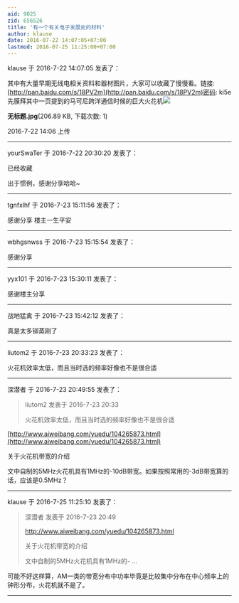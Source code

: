 ```yaml
---
aid: 9025
zid: 656526
title: '有一个有关电子发展史的材料'
author: klause
date: 2016-07-22 14:07:05+07:00
lastmod: 2016-07-25 11:25:00+07:00
---
```


klause 于 2016-7-22 14:07:05 发表了：

其中有大量早期无线电相关资料和器材图片，大家可以收藏了慢慢看。链接: [http://pan.baidu.com/s/18PV2m](http://pan.baidu.com/s/18PV2m)密码: ki5e先膜拜其中一页提到的马可尼跨洋通信时候的巨大火花机![](https://cdn.jsdelivr.net/gh/lzjluzijie/beichao@main/img/140629z7qp8pz38z3haigx.jpg)



**无标题.jpg**(206.89 KB, 下载次数: 1)



2016-7-22 14:06 上传

---------

yourSwaTer 于 2016-7-22 20:30:20 发表了：

已经收藏

出于惯例，感谢分享哈哈~

---------

tgnfxlhf 于 2016-7-23 15:11:56 发表了：

感谢分享 楼主一生平安

---------

wbhgsnwss 于 2016-7-23 15:15:54 发表了：

感谢分享

---------

yyx101 于 2016-7-23 15:30:11 发表了：

感谢楼主分享

---------

战地猛禽 于 2016-7-23 15:42:12 发表了：

真是太多铆蒸刚了

---------

liutom2 于 2016-7-23 20:33:23 发表了：

火花机效率太低，而且当时选的频率好像也不是很合适

---------

深潜者 于 2016-7-23 20:49:55 发表了：

> liutom2 发表于 2016-7-23 20:33
> 
> 火花机效率太低，而且当时选的频率好像也不是很合适



[http://www.aiweibang.com/yuedu/104265873.html](http://www.aiweibang.com/yuedu/104265873.html)

关于火花机带宽的介绍

文中自制的5MHz火花机具有1MHz的-10dB带宽。如果按照常用的-3dB带宽算的话，应该是0.5MHz？

---------

klause 于 2016-7-25 11:25:10 发表了：

> 深潜者 发表于 2016-7-23 20:49
> 
> http://www.aiweibang.com/yuedu/104265873.html
> 
> 关于火花机带宽的介绍
> 
> 文中自制的5MHz火花机具有1MHz的- ...



可能不好这样算，AM一类的带宽分布中功率毕竟是比较集中分布在中心频率上的钟形分布，火花机就不是了。

---------

